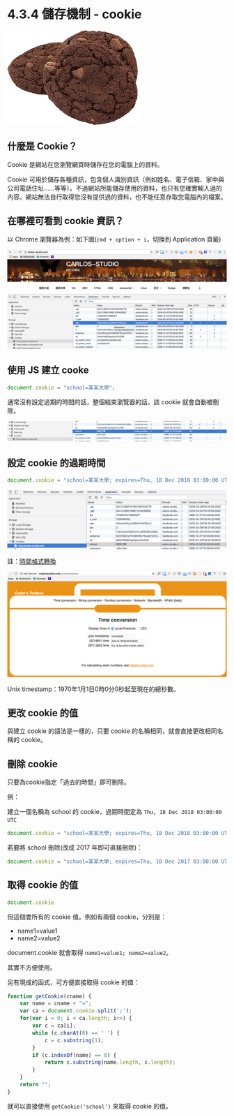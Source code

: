 # 4.3.4 儲存機制 - cookie

![](/assets/cookie.png)

## 什麼是 Cookie？

Cookie 是網站在您瀏覽網頁時儲存在您的電腦上的資料。

Cookie 可用於儲存各種資訊，包含個人識別資訊（例如姓名、電子信箱、家中與公司電話住址……等等）。不過網站所能儲存使用的資料，也只有您確實輸入過的內容。網站無法自行取得您沒有提供過的資料，也不能任意存取您電腦內的檔案。

## 在哪裡可看到 cookie 資訊？

以 Chrome 瀏覽器為例：如下圖\(`cmd + option + i`，切換到 Application 頁籤\)

![](/assets/cookie_info1.png)

## 使用 JS 建立 cooke

```js
document.cookie = "school=某某大學";
```

通常沒有設定過期的時間的話，整個結束瀏覽器的話，該 cookie 就會自動被刪除。

![](/assets/cookie_info2.png)

## 設定 cookie 的過期時間

```js
document.cookie = "school=某某大學; expires=Thu, 18 Dec 2018 03:00:00 UTC";
```

![](/assets/cookie_info3.png)

註：[時間格式轉換](http://coderstoolbox.net/unixtimestamp/)

![](/assets/cookie_info4.png)

Unix timestamp：1970年1月1日0時0分0秒起至現在的總秒數。

## 更改 cookie 的值

與建立 cookie 的語法是一樣的，只要 cookie 的名稱相同，就會直接更改相同名稱的 cookie。

## 刪除 cookie

只要為cookie指定「過去的時間」即可刪除。

例：

建立一個名稱為 school 的 cookie，過期時間定為 `Thu, 18 Dec 2018 03:00:00 UTC`

```js
document.cookie = "school=某某大學; expires=Thu, 18 Dec 2018 03:00:00 UTC";
```

若要將 school 刪除\(改成 2017 年即可直接刪除\)：

```js
document.cookie = "school=某某大學; expires=Thu, 18 Dec 2017 03:00:00 UTC";
```

## 取得 cookie 的值

```js
document.cookie
```

但這個會所有的 cookie 值。例如有兩個 cookie，分別是：

* name1=value1
* name2=value2

document.cookie 就會取得 `name1=value1; name2=value2`。

其實不方便使用。

另有現成的函式，可方便直接取得 cookie 的值：

```js
function getCookie(cname) {
    var name = cname + "=";
    var ca = document.cookie.split(';');
    for(var i = 0; i < ca.length; i++) {
        var c = ca[i];
        while (c.charAt(0) == ' ') {
            c = c.substring(1);
        }
        if (c.indexOf(name) == 0) {
            return c.substring(name.length, c.length);
        }
    }
    return "";
}
```

就可以直接使用 `getCookie('school')` 來取得 cookie 的值。


